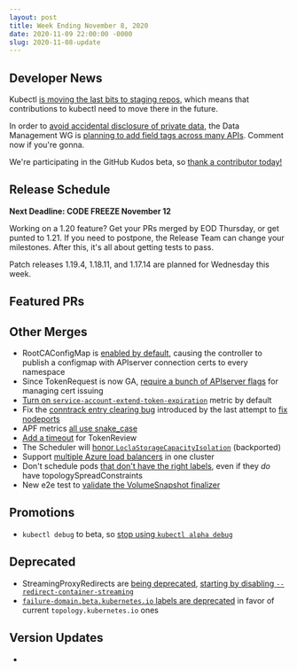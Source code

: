 ```yaml
---
layout: post
title: Week Ending November 8, 2020
date: 2020-11-09 22:00:00 -0000
slug: 2020-11-08-update
---
```


## Developer News

Kubectl [is moving the last bits to staging repos](https://groups.google.com/g/kubernetes-dev/c/tmUnaUQd7uk),
which means that contributions to kubectl need to move there in the future.

In order to [avoid accidental disclosure of private data](https://github.com/kubernetes/enhancements/tree/master/keps/sig-instrumentation/1753-logs-sanitization),
the Data Management WG
is [planning to add field tags across many APIs](https://groups.google.com/g/kubernetes-dev/c/Vbb5dZyduyc).  Comment now
if you're gonna.

We're participating in the GitHub Kudos beta, so [thank a contributor today!](https://groups.google.com/g/kubernetes-dev/c/dslziTxFvDo)

## Release Schedule

**Next Deadline: CODE FREEZE November 12**

Working on a 1.20 feature?  Get your PRs merged by EOD Thursday, or get punted
to 1.21.  If you need to postpone, the Release Team can change your milestones.
After this, it's all about getting tests to pass.

Patch releases 1.19.4, 1.18.11, and 1.17.14 are planned for Wednesday this week.

## Featured PRs


## Other Merges

* RootCAConfigMap is [enabled by default](https://github.com/kubernetes/kubernetes/pull/96197), causing the controller to publish a configmap with APIserver connection certs to every namespace
* Since TokenRequest is now GA, [require a bunch of APIserver flags](https://github.com/kubernetes/kubernetes/pull/95896) for managing cert issuing
* [Turn on `service-account-extend-token-expiration`](https://github.com/kubernetes/kubernetes/pull/96273) metric by default
* Fix the [conntrack entry clearing bug](https://github.com/kubernetes/kubernetes/pull/96251) introduced by the last attempt to [fix nodeports](https://github.com/kubernetes/kubernetes/pull/71573)
* APF metrics [all use snake_case](https://github.com/kubernetes/kubernetes/pull/96236)
* [Add a timeout](https://github.com/kubernetes/kubernetes/pull/96217) for TokenReview
* The Scheduler will [honor `LoclaStorageCapacityIsolation`](https://github.com/kubernetes/kubernetes/pull/96092) (backported)
* Support [multiple Azure load balancers](https://github.com/kubernetes/kubernetes/pull/96111) in one cluster
* Don't schedule pods [that don't have the right labels](https://github.com/kubernetes/kubernetes/pull/95812), even if they *do* have topologySpreadConstraints
* New e2e test to [validate the VolumeSnapshot finalizer](https://github.com/kubernetes/kubernetes/pull/95863)

## Promotions

* `kubectl debug` to beta, so [stop using `kubectl alpha debug`](https://github.com/kubernetes/kubernetes/pull/96138)

## Deprecated

* StreamingProxyRedirects are [being deprecated](https://github.com/kubernetes/enhancements/issues/1558), [starting by disabling `--redirect-container-streaming`](https://github.com/kubernetes/kubernetes/pull/95935)
* [`failure-domain.beta.kubernetes.io` labels are deprecated](https://github.com/kubernetes/kubernetes/pull/96033) in favor of current `topology.kubernetes.io` ones

## Version Updates

*
